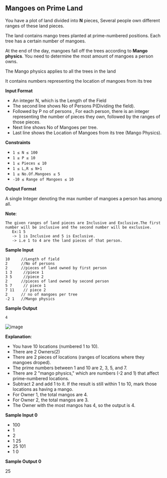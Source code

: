 Mangoes on Prime Land
---------------------
You have a plot of land divided into **N** pieces, Several people own different ranges of these land pieces.

The land contains mango trees planted at prime-numbered positions. Each tree has a certain number of mangoes.

At the end of the day, mangoes fall off the trees according to **Mango physics**. You need to determine the most amount of mangoes a person owns.

The Mango physics applies to all the trees in the land

It contains numbers representing the location of mangoes from its tree

**Input Format**

-   An integer N, which is the Length of the Field
-   The second line shows No of Persons P(Dividing the field).
-   Followed by P no of persons , For each person, there is an integer representing the number of pieces they own, followed by the ranges of those pieces.
-   Next line shows No of Mangoes per tree.
-   Last line shows the Location of Mangoes from its tree (Mango Physics).

**Constraints**

-   `1 ≤ N ≤ 100`
-   `1 ≤ P ≤ 10`
-   `1 ≤ Pieces ≤ 10`
-   `1 ≤ L,R ≤ N+1`
-   `1 ≤ No.Of.Mangoes ≤ 5`
-   `-10 ≤ Range of Mangoes ≤ 10`

**Output Format**

A single Integer denoting the max number of mangoes a person has among all.

**Note**:

```
The given ranges of land pieces are Inclusive and Exclusive.The first number will be inclusive and the second number will be exclusive.
   Ex:1 5
   -> 1 is Inclusive and 5 is Exclusive.
   -> i.e 1 to 4 are the land pieces of that person.

```

**Sample Input**

```
10     //Length of field
2      //No of persons
2      //pieces of land owned by first person
1 3     //piece 1
3 5     //piece 2
2      //pieces of land owned by second person
5 7     // piece 1
7 11    // piece 2
2      // no of mangoes per tree
-2 1   //Mango physics

```

**Sample Output**

```
4

```

![image](https://s3.amazonaws.com/hr-assets/0/1724430910-b7e4562bff-WhatsAppImage2024-08-23at21.55.42_b121e892.jpg)

**Explanation**:

-   You have 10 locations (numbered 1 to 10).
-   There are 2 Owners(2)
-   There are 2 pieces of locations (ranges of locations where they mangoes droped).
-   The prime numbers between 1 and 10 are 2, 3, 5, and 7.
-   There are 2 "mango physics," which are numbers (-2 and 1) that affect prime-numbered locations.
-   Subtract 2 and add 1 to it. If the result is still within 1 to 10, mark those locations as having a mango.
-   For Owner 1, the total mangos are 4.
-   For Owner 2, the total mangos are 3.
-   The Owner with the most mangos has 4, so the output is 4.

**Sample Input 0**

- 100
- 1
- 2
- 1 25
- 25 101
- 1 0

**Sample Output 0**

25

